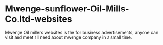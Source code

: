# Mwenge-sunflower-Oil-Mills-Co.ltd-websites
Mwenge Oil millers websites is the for business advertisements, anyone can visit and meet all need about mwenge company in a small time.  
